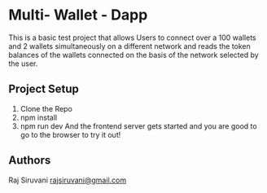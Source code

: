 # Multi- Wallet - Dapp

This is a basic test project that allows Users to connect over a 100 wallets and 2 wallets simultaneously on a different network and reads the token balances of the wallets connected on the basis of the network selected by the user.

## Project Setup
1. Clone the Repo
2. npm install
3. npm run dev
And the frontend server gets started and you are good to go to the browser to try it out!

## Authors
Raj Siruvani
rajsiruvani@gmail.com

